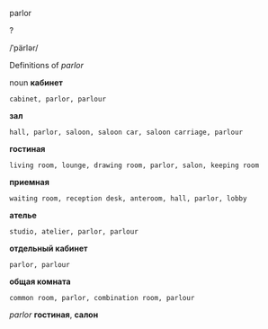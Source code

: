 parlor

?

/ˈpärlər/

Definitions of _parlor_

noun
**кабинет**

    cabinet, parlor, parlour
**зал**

    hall, parlor, saloon, saloon car, saloon carriage, parlour
**гостиная**

    living room, lounge, drawing room, parlor, salon, keeping room
**приемная**

    waiting room, reception desk, anteroom, hall, parlor, lobby
**ателье**

    studio, atelier, parlor, parlour
**отдельный кабинет**

    parlor, parlour
**общая комната**

    common room, parlor, combination room, parlour

_parlor_
**гостиная**, **салон**